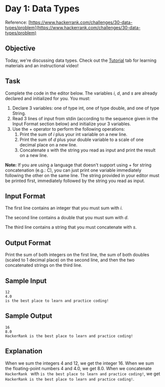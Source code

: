 # Day 1: Data Types
Reference: [https://www.hackerrank.com/challenges/30-data-types/problem](https://www.hackerrank.com/challenges/30-data-types/problem)

## Objective

Today, we're discussing data types. Check out the [Tutorial](https://www.hackerrank.com/challenges/30-data-types/tutorial) tab for learning materials and an instructional video!

## Task

Complete the code in the editor below. The variables $`i`$, $`d`$, and $`s`$ are already declared and initialized for you. You must:

1. Declare $`3`$ variables: one of type int, one of type double, and one of type String.
1. Read $`3`$ lines of input from stdin (according to the sequence given in the Input Format section below) and initialize your $`3`$ variables.
1. Use the $`+`$ operator to perform the following operations:
    1. Print the sum of $`i`$ plus your int variable on a new line.
    1. Print the sum of $`d`$ plus your double variable to a scale of one decimal place on a new line.
    1. Concatenate $`s`$ with the string you read as input and print the result on a new line.

**Note:** If you are using a language that doesn't support using $`+`$ for string concatenation (e.g.: C), you can just print one variable immediately following the other on the same line. The string provided in your editor must be printed first, immediately followed by the string you read as input.

## Input Format

The first line contains an integer that you must sum with $`i`$.

The second line contains a double that you must sum with $`d`$.

The third line contains a string that you must concatenate with $`s`$.

## Output Format

Print the sum of both integers on the first line, the sum of both doubles (scaled to $`1`$ decimal place) on the second line, and then the two concatenated strings on the third line.

## Sample Input

```
12
4.0
is the best place to learn and practice coding!
```

## Sample Output

```
16
8.0
HackerRank is the best place to learn and practice coding!
```

## Explanation

When we sum the integers $`4`$ and $`12`$, we get the integer $`16`$.
When we sum the floating-point numbers $`4`$ and $`4.0`$, we get $`8.0`$.
When we concatenate `HackerRank ` with `is the best place to learn and practice coding!`, we get `HackerRank is the best place to learn and practice coding!`.
